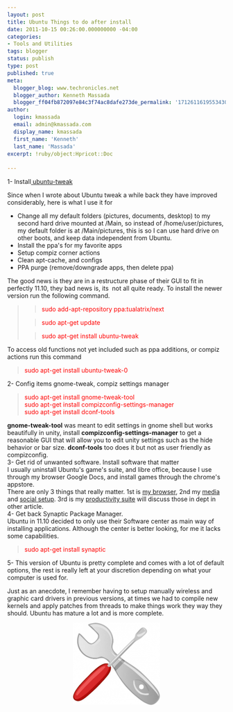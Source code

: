 ```yaml
---
layout: post
title: Ubuntu Things to do after install
date: 2011-10-15 00:26:00.000000000 -04:00
categories:
- Tools and Utilities
tags: blogger
status: publish
type: post
published: true
meta:
  blogger_blog: www.techronicles.net
  blogger_author: Kenneth Massada
  blogger_ff04fb872097e84c3f74ac8dafe273de_permalink: '1712611619553430431'
author:
  login: kmassada
  email: admin@kmassada.com
  display_name: kmassada
  first_name: 'Kenneth'
  last_name: 'Massada'
excerpt: !ruby/object:Hpricot::Doc

---
```

<p>1- Install<a href="http://www.techronicles.net/2009/05/ubuntu-tweaks.html"> ubuntu-tweak</a></p>
<p>Since when I wrote about Ubuntu tweak a while back they have improved considerably, here is what I use it for</p>
<ul>
<li>Change all my default folders (pictures, documents, desktop) to my second hard drive mounted at /Main, so instead of /home/user/pictures, my default folder is at /Main/pictures, this is so I can use hard drive on other boots, and keep data independent from Ubuntu. </li>
<li>Install the ppa's for my favorite apps</li>
<li>Setup compiz corner actions</li>
<li>Clean apt-cache, and configs</li>
<li>PPA purge (remove/downgrade apps, then delete ppa)</li>
</ul>
<div>The good news is they are in a restructure phase of their GUI to fit in perfectly 11.10, they bad news is, its  not all quite ready. To install the newer version run the following command. </div>
<div></div>
<blockquote><blockquote><span style="color:red;font-family:inherit;">sudo add-apt-repository ppa:tualatrix/next</span></p></blockquote>
<blockquote><p><span style="color:red;font-family:inherit;">sudo apt-get update</span></p></blockquote>
<blockquote><p><span style="color:red;font-family:inherit;">sudo apt-get install ubuntu-tweak</span></p></blockquote>
</blockquote>
<p>To access old functions not yet included such as ppa additions, or compiz actions run this command</p>
<blockquote><p><span style="color:red;">sudo apt-get install ubuntu-tweak-0</span></p></blockquote>
<p>2- Config items gnome-tweak, compiz settings manager</p>
<p>
<blockquote><span style="color:red;">sudo apt-get install gnome-tweak-tool<br />sudo apt-get install compizconfig-settings-manager<br />sudo apt-get install dconf-tools</span></p></blockquote>
<div></div>
<div><b>gnome-tweak-tool</b> was meant to edit settings in gnome shell but works beautifully in unity, install <b>compizconfig-settings-manager</b> to get a reasonable GUI that will allow you to edit unity settings such as the hide behavior or bar size. <b>dconf-tools</b> too does it but not as user friendly as compizconfig. </div>
<div></div>
<div>3- Get rid of unwanted software. Install software that matter</div>
<div></div>
<div>I usually uninstall Ubuntu's game's suite, and libre office, because I use through my browser Google Docs, and install games through the chrome's appstore. </div>
<div></div>
<div>There are only 3 things that really matter. 1st is <a href="http://www.techronicles.net/2011/10/ubuntu-1110-chrome-chromium.html">my browser</a>, 2nd my <a href="http://www.techronicles.net/2011/10/ubuntu-1110-media-and-social.html">media</a> and <a href="http://www.techronicles.net/2011/10/ubuntu-1110-social.html">social setup</a>. 3rd is my <a href="http://www.techronicles.net/2011/10/ubuntu-1110-chrome-chromium.html">productivity suite</a> will discuss those in dept in other article. </div>
<div></div>
<div>4- Get back Synaptic Package Manager. </div>
<div></div>
<div>Ubuntu in 11.10 decided to only use their Software center as main way of installing applications. Although the center is better looking, for me it lacks some capabilities. </div>
<div></div>
<blockquote><p><span style="color:red;">sudo apt-get install synaptic</span></p></blockquote>
<div></div>
<div>5- This version of Ubuntu is pretty complete and comes with a lot of default options, the rest is really left at your discretion depending on what your computer is used for.</p>
<p>Just as an anecdote, I remember having to setup manually wireless and graphic card drivers in previous versions, at times we had to compile new kernels and apply patches from threads to make things work they way they should. Ubuntu has mature a lot and is more complete.</p>
<div class="separator" style="clear:both;text-align:center;"><a href="http://techronilces.files.wordpress.com/2011/10/3ade2-hardware-tools-workshop-screwdriver-wrench-clip-art.jpg" style="margin-left:1em;margin-right:1em;"><img border="0" height="189" src="/images/wp/3ade2-hardware-tools-workshop-screwdriver-wrench-clip-art.jpg?w=300" width="200" /></a></div>
<p></div>
<div></div>
